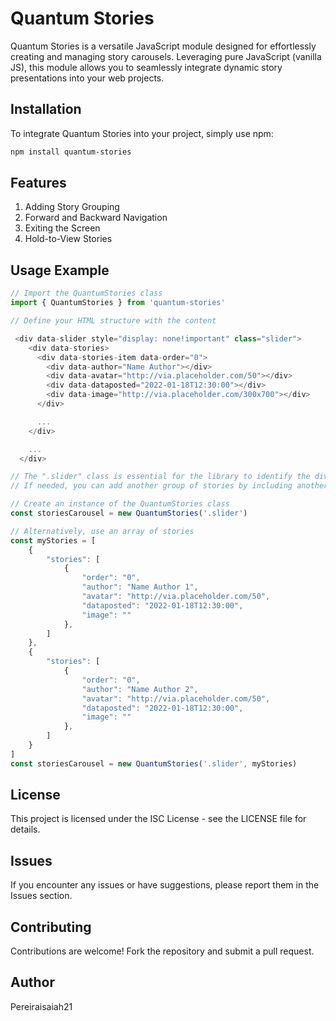 # Quantum Stories

Quantum Stories is a versatile JavaScript module designed for effortlessly creating and managing story carousels. Leveraging pure JavaScript (vanilla JS), this module allows you to seamlessly integrate dynamic story presentations into your web projects.

## Installation

To integrate Quantum Stories into your project, simply use npm:

```bash
npm install quantum-stories
```

## Features

1. Adding Story Grouping
2. Forward and Backward Navigation
3. Exiting the Screen
4. Hold-to-View Stories

## Usage Example

```javascript
// Import the QuantumStories class
import { QuantumStories } from 'quantum-stories'

// Define your HTML structure with the content

 <div data-slider style="display: none!important" class="slider">
    <div data-stories>
      <div data-stories-item data-order="0">
        <div data-author="Name Author"></div>
        <div data-avatar="http://via.placeholder.com/50"></div>
        <div data-dataposted="2022-01-18T12:30:00"></div>
        <div data-image="http://via.placeholder.com/300x700"></div>
      </div>

      ...
    </div>

    ...
  </div>

// The ".slider" class is essential for the library to identify the div containing the content.
// If needed, you can add another group of stories by including another [data-stories] with content as demonstrated above.

// Create an instance of the QuantumStories class
const storiesCarousel = new QuantumStories('.slider')

// Alternatively, use an array of stories
const myStories = [
    {
        "stories": [
            {
                "order": "0",
                "author": "Name Author 1",
                "avatar": "http://via.placeholder.com/50",
                "dataposted": "2022-01-18T12:30:00",
                "image": ""
            },
        ]
    },
    {
        "stories": [
            {
                "order": "0",
                "author": "Name Author 2",
                "avatar": "http://via.placeholder.com/50",
                "dataposted": "2022-01-18T12:30:00",
                "image": ""
            },
        ]
    }
]
const storiesCarousel = new QuantumStories('.slider', myStories)

```

## License

This project is licensed under the ISC License - see the LICENSE file for details.

## Issues

If you encounter any issues or have suggestions, please report them in the Issues section.

## Contributing

Contributions are welcome! Fork the repository and submit a pull request.

## Author

Pereiraisaiah21